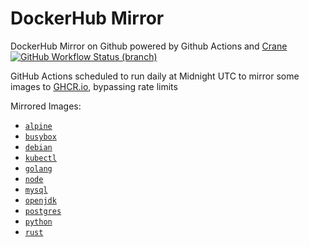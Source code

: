 # DockerHub Mirror
DockerHub Mirror on Github powered by Github Actions and [Crane](https://github.com/google/go-containerregistry/tree/main/cmd/crane)  
[![GitHub Workflow Status (branch)][github-actions-badge]][github-actions-link] 

GitHub Actions scheduled to run daily at Midnight UTC to mirror some images to [GHCR.io](https://ghcr.io), bypassing rate limits

Mirrored Images:
* [`alpine`](https://ghcr.io/rblaine95/alpine)
* [`busybox`](https://ghcr.io/rblaine95/busybox)
* [`debian`](https://ghcr.io/rblaine95/debian)
* [`kubectl`](https://ghcr.io/rblaine95/kubectl)
* [`golang`](https://ghcr.io/rblaine95/golang)
* [`node`](https://ghcr.io/rblaine95/node)
* [`mysql`](https://ghcr.io/rblaine95/mysql)
* [`openjdk`](https://ghcr.io/rblaine95/openjdk)
* [`postgres`](https://ghcr.io/rblaine95/postgres)
* [`python`](https://ghcr.io/rblaine95/python)
* [`rust`](https://ghcr.io/rblaine95/rust)

[github-actions-badge]: https://img.shields.io/github/actions/workflow/status/rblaine95/dockerhub-mirror/mirror.yml?branch=master "Github Workflow Status (master)"
[github-actions-link]: https://github.com/rblaine95/dockerhub-mirror/actions?query=workflow%3AMirror%20Dockerhub
